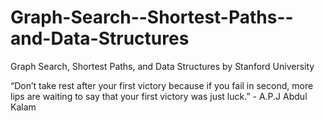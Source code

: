 # Graph-Search--Shortest-Paths--and-Data-Structures
Graph Search, Shortest Paths, and Data Structures by Stanford University

“Don’t take rest after your first victory because if you fail in second, more lips are waiting to say that your first victory was just luck.” - A.P.J Abdul Kalam
